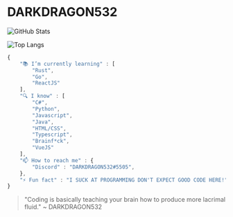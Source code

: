 # DARKDRAGON532
![GitHub Stats](https://github-readme-stats.vercel.app/api?username=darkdragon532&show_icons=true&theme=radical&count_private=true)

![Top Langs](https://github-readme-stats.vercel.app/api/top-langs/?username=DARKDRAGON532&theme=radical)

```js
{
    "📚 I’m currently learning" : [
        "Rust",
        "Go",
        "ReactJS"
    ],
    "🔍 I know" : [
        "C#",
        "Python",
        "Javascript",
        "Java",
        "HTML/CSS",
        "Typescript",
        "Brainf*ck",
        "VueJS"
    ],
    "📫 How to reach me" : {
        "Discord" : "DARKDRAGON532#5505",
    },
    "⚡ Fun fact" : "I SUCK AT PROGRAMMING DON'T EXPECT GOOD CODE HERE!"
}
```
> "Coding is basically teaching your brain how to produce more lacrimal fluid."
> ~ DARKDRAGON532



<!--
**DARKDRAGON532/DARKDRAGON532** is a ✨ _special_ ✨ repository because its `README.md` (this file) appears on your GitHub profile.

Here are some ideas to get you started:

- 🔭 I’m currently working on ...
- 🌱 I’m currently learning ...
- 👯 I’m looking to collaborate on ...
- 🤔 I’m looking for help with ...
- 💬 Ask me about ...
- 📫 How to reach me: ...
- 😄 Pronouns: ...
- ⚡ Fun fact: ...
-->
